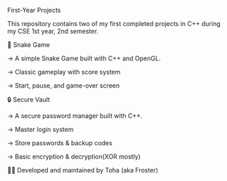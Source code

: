 First-Year Projects

This repository contains two of my first completed projects in C++ during my CSE 1st year, 2nd semester.

🐍 Snake Game

-> A simple Snake Game built with C++ and OpenGL.

-> Classic gameplay with score system

-> Start, pause, and game-over screen

🔒 Secure Vault

-> A secure password manager built with C++.

-> Master login system

-> Store passwords & backup codes

-> Basic encryption & decryption(XOR mostly)


👨‍💻 Developed and maintained by Toha (aka Froster)
